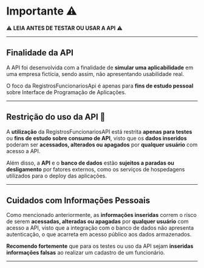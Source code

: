 # Importante ⚠️

⚠️ **LEIA ANTES DE TESTAR OU USAR A API** ⚠️

---

## Finalidade da API

A API foi desenvolvida com a finalidade de **simular uma aplicabilidade** em uma empresa fictícia, sendo assim, não apresentando usabilidade real.

O foco da RegistrosFuncionariosApi é apenas para **fins de estudo pessoal** sobre Interface de Programação de Aplicações.

---

## Restrição do uso da API 🚫

A **utilização** da RegistrosFuncionariosAPI está restrita **apenas para testes** ou **fins de estudo sobre consumo de API**, visto que os **dados inseridos** poderam ser **acessados, alterados ou apagados** por **qualquer usuário** com acesso a API.

Além disso, a **API** e o **banco de dados** estão **sujeitos a paradas ou desligamento** por fatores externos, como os serviços de hospedagens utilizados para o deploy das aplicações.

---

## Cuidados com Informações Pessoais

Como mencionado anteriormente, as **informações inseridas** correm o risco de serem **acessadas, alteradas ou apagadas** por **qualquer usuário** com acesso a API, visto que a integração com o banco de dados não apresenta autenticação, o que acarreta em acesso público aos dados armazenados.

**Recomendo fortemente** que para os testes ou uso da API sejam **inseridas informações falsas** ao realizar um cadastro de um funcionário.

---
